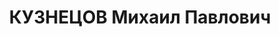 ---
title: КУЗНЕЦОВ Михаил Павлович
description: 'род. 1884, г. Кунгур, Пермская обл., русский, обр: начальное. Род занятий:
  кочегар,, кочегар машиностроит з-да, прож: г. Кунгур, Пермская обл.. Арест. 18.12.1942.
  Приговор: 17.02.1943, обв.: АСА - 8 лет лишения свободы, конфискация имущества.
  Реабилитация - Верховный Совет РСФСР'
---
